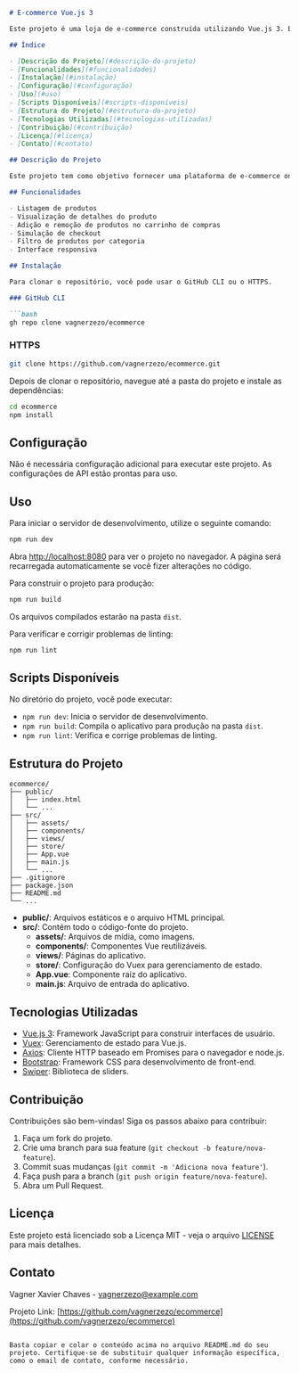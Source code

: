 ```markdown
# E-commerce Vue.js 3

Este projeto é uma loja de e-commerce construída utilizando Vue.js 3. Ele consome a API da [Fake Store API](https://fakestoreapi.com/) para obter todas as informações dos produtos, incluindo detalhes, preços e categorias.

## Índice

- [Descrição do Projeto](#descrição-do-projeto)
- [Funcionalidades](#funcionalidades)
- [Instalação](#instalação)
- [Configuração](#configuração)
- [Uso](#uso)
- [Scripts Disponíveis](#scripts-disponíveis)
- [Estrutura do Projeto](#estrutura-do-projeto)
- [Tecnologias Utilizadas](#tecnologias-utilizadas)
- [Contribuição](#contribuição)
- [Licença](#licença)
- [Contato](#contato)

## Descrição do Projeto

Este projeto tem como objetivo fornecer uma plataforma de e-commerce onde os usuários podem visualizar produtos, adicionar ao carrinho e fazer compras simuladas. O projeto utiliza a Fake Store API para obter dados de produtos em tempo real.

## Funcionalidades

- Listagem de produtos
- Visualização de detalhes do produto
- Adição e remoção de produtos no carrinho de compras
- Simulação de checkout
- Filtro de produtos por categoria
- Interface responsiva

## Instalação

Para clonar o repositório, você pode usar o GitHub CLI ou o HTTPS.

### GitHub CLI

```bash
gh repo clone vagnerzezo/ecommerce
```

### HTTPS

```bash
git clone https://github.com/vagnerzezo/ecommerce.git
```

Depois de clonar o repositório, navegue até a pasta do projeto e instale as dependências:

```bash
cd ecommerce
npm install
```

## Configuração

Não é necessária configuração adicional para executar este projeto. As configurações de API estão prontas para uso.

## Uso

Para iniciar o servidor de desenvolvimento, utilize o seguinte comando:

```bash
npm run dev
```

Abra [http://localhost:8080](http://localhost:8080) para ver o projeto no navegador. A página será recarregada automaticamente se você fizer alterações no código.

Para construir o projeto para produção:

```bash
npm run build
```

Os arquivos compilados estarão na pasta `dist`.

Para verificar e corrigir problemas de linting:

```bash
npm run lint
```

## Scripts Disponíveis

No diretório do projeto, você pode executar:

- `npm run dev`: Inicia o servidor de desenvolvimento.
- `npm run build`: Compila o aplicativo para produção na pasta `dist`.
- `npm run lint`: Verifica e corrige problemas de linting.

## Estrutura do Projeto

```plaintext
ecommerce/
├── public/
│   ├── index.html
│   └── ...
├── src/
│   ├── assets/
│   ├── components/
│   ├── views/
│   ├── store/
│   ├── App.vue
│   ├── main.js
│   └── ...
├── .gitignore
├── package.json
├── README.md
└── ...
```

- **public/**: Arquivos estáticos e o arquivo HTML principal.
- **src/**: Contém todo o código-fonte do projeto.
  - **assets/**: Arquivos de mídia, como imagens.
  - **components/**: Componentes Vue reutilizáveis.
  - **views/**: Páginas do aplicativo.
  - **store/**: Configuração do Vuex para gerenciamento de estado.
  - **App.vue**: Componente raiz do aplicativo.
  - **main.js**: Arquivo de entrada do aplicativo.

## Tecnologias Utilizadas

- [Vue.js 3](https://vuejs.org/): Framework JavaScript para construir interfaces de usuário.
- [Vuex](https://vuex.vuejs.org/): Gerenciamento de estado para Vue.js.
- [Axios](https://axios-http.com/): Cliente HTTP baseado em Promises para o navegador e node.js.
- [Bootstrap](https://getbootstrap.com/): Framework CSS para desenvolvimento de front-end.
- [Swiper](https://swiperjs.com/): Biblioteca de sliders.

## Contribuição

Contribuições são bem-vindas! Siga os passos abaixo para contribuir:

1. Faça um fork do projeto.
2. Crie uma branch para sua feature (`git checkout -b feature/nova-feature`).
3. Commit suas mudanças (`git commit -m 'Adiciona nova feature'`).
4. Faça push para a branch (`git push origin feature/nova-feature`).
5. Abra um Pull Request.

## Licença

Este projeto está licenciado sob a Licença MIT - veja o arquivo [LICENSE](LICENSE) para mais detalhes.

## Contato

Vagner Xavier Chaves - [vagnerzezo@example.com](mailto:vagnerzezo@example.com)

Projeto Link: [https://github.com/vagnerzezo/ecommerce](https://github.com/vagnerzezo/ecommerce)
```

Basta copiar e colar o conteúdo acima no arquivo README.md do seu projeto. Certifique-se de substituir qualquer informação específica, como o email de contato, conforme necessário.